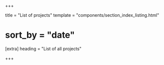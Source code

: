 +++

title = "List of projects"
template = "components/section_index_listing.html"
# sort_by = "date"

[extra]
heading = "List of all projects"

+++